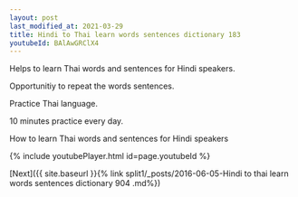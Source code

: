 ```yaml
---
layout: post
last_modified_at: 2021-03-29
title: Hindi to Thai learn words sentences dictionary 183 
youtubeId: BAlAwGRClX4
---
```

 
 
Helps to learn Thai words and sentences for Hindi speakers.

Opportunitiy to repeat the words sentences. 

Practice Thai language. 
 
10 minutes practice every day. 
 
How to learn Thai words and sentences for Hindi speakers 
 
{% include youtubePlayer.html id=page.youtubeId %}
 
 
[Next]({{ site.baseurl }}{% link  split1/_posts/2016-06-05-Hindi to thai learn words sentences dictionary 904 .md%})
 
